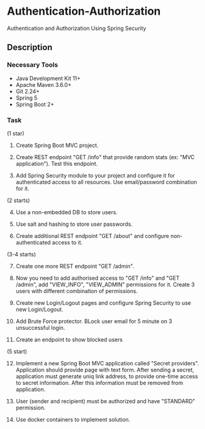 # Authentication-Authorization
Authentication and Authorization Using Spring Security

## Description
### Necessary Tools

* Java Development Kit 11+
* Apache Maven 3.6.0+
* Git 2.24+
* Spring 5
* Spring Boot 2+

### Task

(1 star)

1. Create Spring Boot MVC project.

2. Create REST endpoint "GET /info" that provide random stats (ex: "MVC application"). Test this endpoint.

3. Add Spring Security module to your project and configure it for authenticated access to all resources. Use email/password combination for it.

(2 starts)

4. Use a non-embedded DB to store users.

5. Use salt and hashing to store user passwords.

6. Create additional REST endpoint "GET /about" and configure non-authenticated access to it.

(3-4 starts)

7. Create one more REST endpoint "GET /admin".

8. Now you need to add authorised access to "GET /info" and "GET /admin", add "VIEW_INFO", "VIEW_ADMIN" permissions for it. Create 3 users with different combination of permissions.

9. Create new Login/Logout pages and configure Spring Security to use new Login/Logout.

10. Add Brute Force protector. BLock user email for 5 minute on 3 unsuccessful login.

11. Create an endpoint to show blocked users

(5 start)

12. Implement a new Spring Boot MVC application called "Secret providers". Application should provide page with text form. After sending a secret, application must generate uniq link address, to provide one-time access to secret information. After this information must be removed from application.

13. User (sender and recipient) must be authorized and have "STANDARD" permission.

14. Use docker containers to implement solution.
